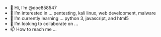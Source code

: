 - 👋 Hi, I’m @doe858547
- 👀 I’m interested in ... pentesting, kali linux, web development, malware
- 🌱 I’m currently learning ... python 3, javascript, and html5
- 💞️ I’m looking to collaborate on ...
- 📫 How to reach me ...

<!---
doe858547/doe858547 is a ✨ special ✨ repository because its `README.md` (this file) appears on your GitHub profile.
You can click the Preview link to take a look at your changes.
--->
